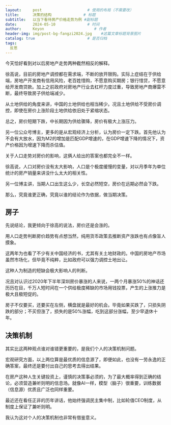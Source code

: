 ```yaml
---
layout:     post                    # 使用的布局（不需要改）
title:      决策的结构              # 标题 
subtitle:   以当下看待房产价格走势为例 #副标题
date:       2024-05-10              # 时间
author:     Keyon                      # 作者
header-img: img/post-bg-fangzi2024.jpg    #这篇文章标题背景图片
catalog: true                       # 是否归档
tags:
  反思
---
```


今天恰好看到对以后房地产走势两种截然相反的解释。

徐高说，目前的房地产调控都在需求端，不断的放开限购。实际上症结在于供给端，房地产开发商有信用风险，老百姓惜购，不愿意购买期房；银行惜贷，不愿意给开发商贷款。加上之前政府对房地产行业去杠杆力度过重，导致房地产商爆雷不断，最终导致房子供给端减少。

从土地供给的角度来讲，中国的土地供给也相当稀少。况且土地供给不受房价调控，即使在房价上涨阶段土地供给依旧处于紧缩状态。

总之，房价短期下跌，中长期因为供给骤降，房价有极大上涨压力。

另一位公众号博主，更多的是从宏观经济上分析，认为房价一定下跌。首先他认为不会有大放水，因为M2的增加是匹配GDP增速的，在GDP增速下降的情况下，资产价格因为增速下降而杀估值。

关于人口走势对房价的影响，这俩人给出的答案也都完全不一样。

徐高说，人口对房价没有太大影响，人口是个极度缓慢的变量，对以月季年为单位统计的房产销量来讲没什么太大的相关性。

另一位博主讲，当期人口出生这么少，长空必然短空，房价在远期必然会下跌。

那么，究竟谁更正确，究竟以谁的结论作为依据，做当期决策。

## 房子

先说结论，我更倾向于徐高的说法，房价还是会涨的。

用人口走势判断房价趋势有点想当然，纯用货币政策去推断资产涨跌也有点像盲人摸象。

这两年为也看了不少有关中国经济的书，尤其有关土地财政的。中国的房地产市场虽然市场化，但毕竟不纯粹，比如政府可以强力调控土地出让。

这种人为制造的短缺会极大影响人的判断。

况且对认识过2020年下半年深圳房价暴涨的人来说，一两个月暴涨50%的神话还历历在目，千万人短时间在一个供给极度稀缺的市场用钱投票，产生的上涨推力是极大且极短促的。

房子不仅要买，还要买在左侧，横盘就是最好的机会。毕竟如果买跌了，只损失阴跌的部分；不买但涨了，损失的是50%涨幅，吃到这部分涨幅，至少早退休十年。

## 决策机制

其实比这两种观点谁对谁错更重要的，是我们个人的决策机制问题。

宏观研究方面，以上两位算是最优质的信息源了，即便如此，也没有一劳永逸的正确答案，最终还是要付出自己的思考去得出结果。

在房产这种人生关键投资上，谨慎的决策事必须的，为了最大概率得到正确的结论，必须营造兼听则明的信息场。就像AI一样，模型（脑子）很重要，训练数据（信息源）优质且广泛也同样重要。

最近还在看任正非的历年讲话，他始终强调民主集中制，比如轮值CEO制度，从制度上保证了兼听则明。

我认为这对个人的决策机制也非常有借鉴意义。